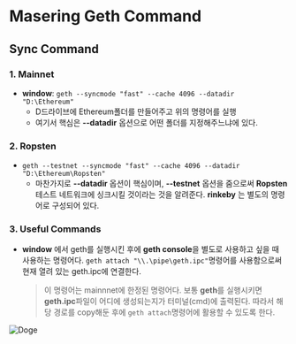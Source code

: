 # Masering Geth Command

## Sync Command

### 1. Mainnet

* **window**: `geth --syncmode "fast" --cache 4096 --datadir "D:\Ethereum"`
  * D드라이브에 Ethereum폴더를 만들어주고 위의 명령어를 실행
  * 여기서 핵심은 **--datadir** 옵션으로 어떤 폴더를 지정해주느냐에 있다.

### 2. Ropsten

* `geth --testnet --syncmode "fast" --cache 4096 --datadir "D:\Ethereum\Ropsten"`
  * 마찬가지로 **--datadir** 옵션이 핵심이며, **--testnet** 옵션을 줌으로써 **Ropsten** 테스트 네트워크에 싱크시킬 것이라는 것을 알려준다. **rinkeby** 는 별도의 명령어로 구성되어 있다.

### 3. Useful Commands

* **window** 에서 geth를 실행시킨 후에 **geth console**을 별도로 사용하고 싶을 때 사용하는 명령어다. `geth attach "\\.\pipe\geth.ipc"`명령어를 사용함으로써 현재 열려 있는 geth.ipc에 연결한다. 

  > 이 명령어는 mainnnet에 한정된 명령어다. 보통 **geth**를 실행시키면 **geth.ipc**파일이 어디에 생성되는지가 터미널(cmd)에 출력된다. 따라서 해당 경로를 copy해둔 후에 `geth attach`명령어에 활용할 수 있도록 한다.



![Doge](C:\Users\waca\Documents\GitHub\TodayILearned\Ethereum\images\Doge.jpg)